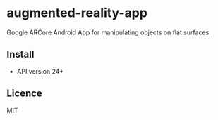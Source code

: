# augmented-reality-app
Google ARCore Android App for manipulating objects on flat surfaces.

## Install
- API version 24+

## Licence 
MIT





